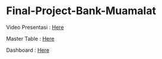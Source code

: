 # Final-Project-Bank-Muamalat


Video Presentasi : [Here](https://drive.google.com/file/d/1diMFzrCyYIbm2fWNZSbzZrkEbHPUWE4K/view?usp=drive_link)

Master Table : [Here](https://drive.google.com/file/d/1DBqNBU19vgbRyeBePEGbmcVNmIo72_2i/view?usp=drive_link)

Dashboard : [Here](https://lookerstudio.google.com/reporting/d0ca7c2a-7a6c-40e7-be69-56547ff18fc6)
